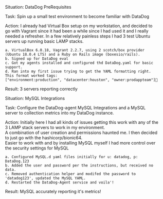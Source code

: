Situation: DataDog PreRequisites

Task: Spin up a small test environment to become familiar with DataDog

Action: I already had Virtual Box setup on my workstation, and decided to go with Vagrant since it had been a while since I had used it and I really needed a refresher. In a few relatively painless steps I had 3 test Ubuntu servers up running basic LAMP stacks.

    a. VirtualBox 6.0.18, Vagrant 2.2.7, using 2 scotch/box provider (Ubuntu 18.0.4 LTS) and a Ruby on Rails image (boxesio/rails).
    b. Signed up for DataDog eval
    c. Got my agents installed and configured thd DataDog.yaml for basic support.
    d. Ran into my first issue trying to get the YAML formatting right.  This format worked tags:
    ["environment:production", "datacenter:houston", "owner:prodappteam"]
  
  Result: 3 servers reporting correctly
  
  
  
  Situation: MySQL Integrations
  
  Task: Configure the DataDog-agent MySQL Integrations and a MySQL server to collection metrics into my DataDog instance.
  
  Action: Initially here I had all kinds of issues getting this work with any of the 3 LAMP stack servers to work in my environment.  
  A combination of user creation and permissions haunted me.  I then decided to just go with the hashicorp/bionic64.  
  Easier to work with and by installing MySQL myself I had more control over the security settings for MySQL
   
    a. Configured MySQL.d yaml files initially for u: datadog, p: DataDog.123
    b. Added the user and password per the instructions, but received no data.
    c. Removed authentication helper and modifed the password to 'datadog123', updated the MySQL YAML.
    d. Restarted the DataDog-Agent service and voila'!

  Result: MySQL accurately reporting it's metrics!
